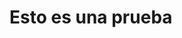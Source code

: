 <!--
Title: Esto es una prueba
Publication date: 2020-03-03T14:15:23.676Z
-->

# Esto es una prueba
